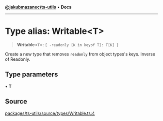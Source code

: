 [**@jakubmazanec/ts-utils**](../README.md) • **Docs**

---

# Type alias: Writable\<T\>

> **Writable**\<`T`\>: `{ -readonly [K in keyof T]: T[K] }`

Create a new type that removes `readonly` from object types's keys. Inverse of Readonly<T>.

## Type parameters

• **T**

## Source

[packages/ts-utils/source/types/Writable.ts:4](https://github.com/jakubmazanec/js-tools/blob/51bfc5b913a7a7ef21d8d702a0d87d72983e112a/packages/ts-utils/source/types/Writable.ts#L4)
